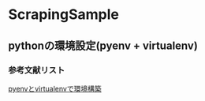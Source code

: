 # ScrapingSample

## pythonの環境設定(pyenv + virtualenv)

### 参考文献リスト
[pyenvとvirtualenvで環境構築](https://qiita.com/Kodaira_/items/feadfef9add468e3a85b)